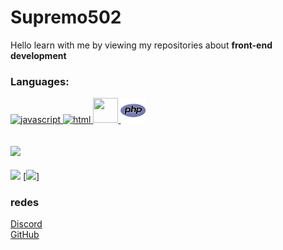 # Supremo502
Hello learn with me by viewing my repositories about **front-end development**
<h3 align="left">Languages:</h3>
 <a href="https://www.javascript.com" target="-blank"> <img src="https://upload.wikimedia.org/wikipedia/commons/6/6a/JavaScript-logo.png" alt="javascript" width="40" height="40"/> <a href="https://html.com" target="_blank"> <img src="https://cdn-icons-png.flaticon.com/512/5968/5968267.png" alt="html" width="40" height="40"/> <a href="https://developer.mozilla.org/es/docs/Web/CSS" target="_blank"> <img src="https://cdn-icons-png.flaticon.com/512/5968/5968242.png" att="css" width="40" height="40"/>
 <a href="https://www.php.net" target="_blank"> <img src="https://raw.githubusercontent.com/devicons/devicon/master/icons/php/php-original.svg" alt="php" width="40" height="40"/></a> </p>

![](https://komarev.com/ghpvc/?username=Supremo502&color=blue)
---
![](https://github-readme-stats.vercel.app/api/?username=Supremo502&show_icons=true&hide_border=true&theme=algolia&count_private=true)
[![](https://github-readme-stats.vercel.app/api/top-langs/?username=Supremo502&show_icons=true&hide_border=true&theme=algolia&count_private=true)]

### redes
[Discord](https://discord.gg/YyE9XFckqb) 
 <br>
[GitHub](https://github.com/Supremo502)
